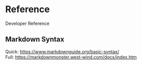 # Reference
Developer Reference

## Markdown Syntax
Quick: https://www.markdownguide.org/basic-syntax/  
Full: https://markdownmonster.west-wind.com/docs/index.htm  

